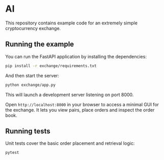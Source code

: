# AI

This repository contains example code for an extremely simple cryptocurrency exchange.

## Running the example

You can run the FastAPI application by installing the dependencies:

```bash
pip install -r exchange/requirements.txt
```

And then start the server:

```bash
python exchange/app.py
```

This will launch a development server listening on port 8000.

Open `http://localhost:8000` in your browser to access a minimal GUI for the
exchange. It lets you view pairs, place orders and inspect the order book.

## Running tests

Unit tests cover the basic order placement and retrieval logic:

```bash
pytest
```

